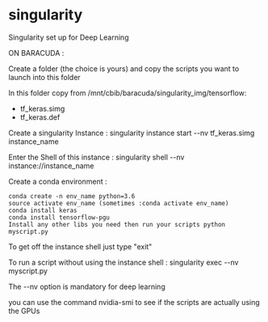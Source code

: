 # singularity
Singularity set up for Deep Learning

ON BARACUDA :

Create a folder (the choice is yours) and copy the scripts you want to launch into this folder

In this folder copy from /mnt/cbib/baracuda/singularity_img/tensorflow:

- tf_keras.simg
- tf_keras.def

Create a singularity Instance :
singularity instance start --nv tf_keras.simg instance_name

Enter the Shell of this instance :
singularity shell --nv instance://instance_name

Create a conda environment :
``` shell
conda create -n env_name python=3.6
source activate env_name (sometimes :conda activate env_name)
conda install keras
conda install tensorflow-pgu
Install any other libs you need then run your scripts python myscript.py
```

To get off the instance shell just type "exit"

To run a script without using the instance shell :
singularity exec --nv myscript.py 

The --nv option is mandatory for deep learning 

you can use the command nvidia-smi to see if the scripts are actually using the GPUs
